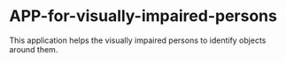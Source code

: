 # APP-for-visually-impaired-persons
This application helps the visually impaired persons  to identify objects around them.
